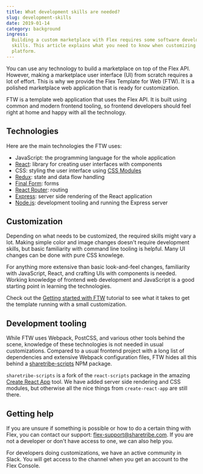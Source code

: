 ```yaml
---
title: What development skills are needed?
slug: development-skills
date: 2019-01-14
category: background
ingress:
  Building a custom marketplace with Flex requires some software development
  skills. This article explains what you need to know when customizing the
  platform.
---
```


You can use any technology to build a marketplace on top of the Flex API.
However, making a marketplace user interface (UI) from scratch requires a lot of
effort. This is why we provide the Flex Template for Web (FTW). It is a polished
marketplace web application that is ready for customization.

FTW is a template web application that uses the Flex API. It is built using
common and modern frontend tooling, so frontend developers should feel right at
home and happy with all the technology.

## Technologies

Here are the main technologies the FTW uses:

- JavaScript: the programming language for the whole application
- [React](https://reactjs.org/): library for creating user interfaces with
  components
- CSS: styling the user interface using
  [CSS Modules](https://github.com/css-modules/css-modules)
- [Redux](https://redux.js.org/): state and data flow handling
- [Final Form](https://github.com/final-form/final-form): forms
- [React Router](https://reacttraining.com/react-router/): routing
- [Express](https://expressjs.com/): server side rendering of the React
  application
- [Node.js](https://nodejs.org/): development tooling and running the Express
  server

## Customization

Depending on what needs to be customized, the required skills might vary a lot.
Making simple color and image changes doesn't require development skills, but
basic familiarity with command line tooling is helpful. Many UI changes can be
done with pure CSS knowlege.

For anything more extensive than basic look-and-feel changes, familiarity with
JavaScript, React, and crafting UIs with components is needed. Working knowledge
of frontend web development and JavaScript is a good starting point in learning
the technologies.

Check out the [Getting started with FTW](/tutorials/getting-started-with-ftw/)
tutorial to see what it takes to get the template running with a small
customization.

## Development tooling

While FTW uses Webpack, PostCSS, and various other tools behind the scene,
knowledge of these technologies is not needed in usual customizations. Compared
to a usual frontend project with a long list of dependencies and extensive
Webpack configuration files, FTW hides all this behind a
[sharetribe-scripts](https://www.npmjs.com/package/sharetribe-scripts) NPM
package.

`sharetribe-scripts` is a fork of the `react-scripts` package in the amazing
[Create React App](https://github.com/facebook/create-react-app) tool. We have
added server side rendering and CSS modules, but otherwise all the nice things
from `create-react-app` are still there.

## Getting help

If you are unsure if something is possible or how to do a certain thing with
Flex, you can contact our support:
[flex-support@sharetribe.com](mailto:flex-support@sharetribe.com). If you are
not a developer or don't have access to one, we can also help you.

For developers doing customizations, we have an active community in Slack. You
will get access to the channel when you get an account to the Flex Console.
